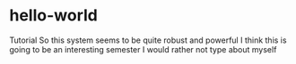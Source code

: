 # hello-world
Tutorial
So this system seems to be quite robust and powerful
I think this is going to be an interesting semester
I would rather not type about myself
